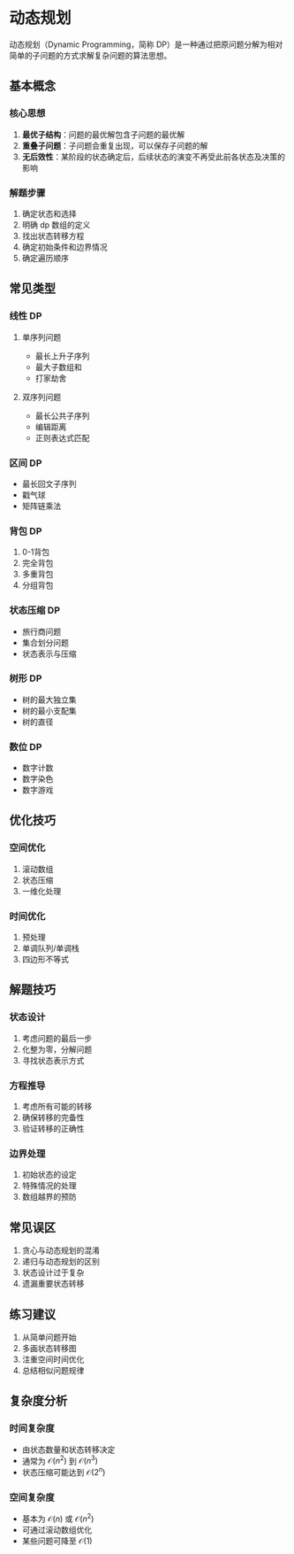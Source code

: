 # 动态规划

动态规划（Dynamic Programming，简称 DP）是一种通过把原问题分解为相对简单的子问题的方式求解复杂问题的算法思想。

## 基本概念

### 核心思想
1. **最优子结构**：问题的最优解包含子问题的最优解
2. **重叠子问题**：子问题会重复出现，可以保存子问题的解
3. **无后效性**：某阶段的状态确定后，后续状态的演变不再受此前各状态及决策的影响

### 解题步骤
1. 确定状态和选择
2. 明确 dp 数组的定义
3. 找出状态转移方程
4. 确定初始条件和边界情况
5. 确定遍历顺序

## 常见类型

### 线性 DP
1. 单序列问题
   - 最长上升子序列
   - 最大子数组和
   - 打家劫舍

2. 双序列问题
   - 最长公共子序列
   - 编辑距离
   - 正则表达式匹配

### 区间 DP
- 最长回文子序列
- 戳气球
- 矩阵链乘法

### 背包 DP
1. 0-1背包
2. 完全背包
3. 多重背包
4. 分组背包

### 状态压缩 DP
- 旅行商问题
- 集合划分问题
- 状态表示与压缩

### 树形 DP
- 树的最大独立集
- 树的最小支配集
- 树的直径

### 数位 DP
- 数字计数
- 数字染色
- 数字游戏

## 优化技巧

### 空间优化
1. 滚动数组
2. 状态压缩
3. 一维化处理

### 时间优化
1. 预处理
2. 单调队列/单调栈
3. 四边形不等式

## 解题技巧

### 状态设计
1. 考虑问题的最后一步
2. 化整为零，分解问题
3. 寻找状态表示方式

### 方程推导
1. 考虑所有可能的转移
2. 确保转移的完备性
3. 验证转移的正确性

### 边界处理
1. 初始状态的设定
2. 特殊情况的处理
3. 数组越界的预防

## 常见误区

1. 贪心与动态规划的混淆
2. 递归与动态规划的区别
3. 状态设计过于复杂
4. 遗漏重要状态转移

## 练习建议

1. 从简单问题开始
2. 多画状态转移图
3. 注重空间时间优化
4. 总结相似问题规律

## 复杂度分析

### 时间复杂度
- 由状态数量和状态转移决定
- 通常为 $\mathcal{O}(n^2)$ 到 $\mathcal{O}(n^3)$
- 状态压缩可能达到 $\mathcal{O}(2^n)$

### 空间复杂度
- 基本为 $\mathcal{O}(n)$ 或 $\mathcal{O}(n^2)$
- 可通过滚动数组优化
- 某些问题可降至 $\mathcal{O}(1)$